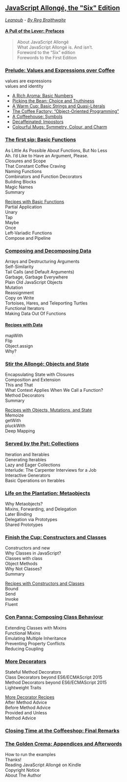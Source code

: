 ## [JavaScript Allongé, the "Six" Edition](https://github.com/raganwald/javascript-allonge-six) 
*[Leanpub](https://leanpub.com/javascriptallongesix/read#leanpub-auto-about-javascript-allong) - [By Reg Braithwaite](https://github.com/raganwald)*
#### [A Pull of the Lever: Prefaces](markdown/book_1_preface.md)   
>About JavaScript Allongé   
>What JavaScript Allongé is. And isn’t.   
> Foreword to the “Six” edition   
> Forewords to the First Edition   
### [Prelude: Values and Expressions over Coffee](markdown/book_2_prelude.md)   
   values are expressions   
   values and identity   
* [A Rich Aroma: Basic Numbers](markdown/sub_0_numbers.md)   
* [Picking the Bean: Choice and Truthiness](markdown/sub_1_choice.md)  
* [A Warm Cup: Basic Strings and Quasi-Literals](markdown/sub_2_strings.md)  
 * [The Coffee Factory: “Object-Oriented Programming”](markdown/sub_3_oop.md)  
 * [A Coffeehouse: Symbols](markdown/sub_4_symbols.md)  
 * [Decaffeinated: Impostors](markdown/sub_5_impostors.md)  
 * [Colourful Mugs: Symmetry, Colour, and Charm](markdown/sub_6_colours.md) 
### [The first sip: Basic Functions](markdown/main_0_functions.md)   
As Little As Possible About Functions, But No Less   
Ah. I’d Like to Have an Argument, Please.   
Closures and Scope   
That Constant Coffee Craving   
Naming Functions   
Combinators and Function Decorators   
Building Blocks   
Magic Names   
Summary   

[Recipes with Basic Functions](markdown/main_0r_functions.md)   
Partial Application   
Unary   
Tap   
Maybe   
Once   
Left-Variadic Functions   
Compose and Pipeline   
### [Composing and Decomposing Data](markdown/main_1_Composing.md)   
Arrays and Destructuring Arguments   
Self-Similarity   
Tail Calls (and Default Arguments)   
Garbage, Garbage Everywhere   
Plain Old JavaScript Objects   
Mutation   
Reassignment   
Copy on Write   
Tortoises, Hares, and Teleporting Turtles   
Functional Iterators   
Making Data Out Of Functions   

#### [Recipes with Data](markdown/main_1r_Composing.md)   
mapWith   
Flip   
Object.assign   
Why?   
### [Stir the Allongé: Objects and State](markdown/main_2_objects.md)   
Encapsulating State with Closures   
Composition and Extension   
This and That   
What Context Applies When We Call a Function?   
Method Decorators   
Summary   

[Recipes with Objects, Mutations, and State](markdown/main_2r_objects.md)   
Memoize   
getWith   
pluckWith   
Deep Mapping   
### [Served by the Pot: Collections](markdown/main_3_collections.md)   
Iteration and Iterables   
Generating Iterables   
Lazy and Eager Collections   
Interlude: The Carpenter Interviews for a Job   
Interactive Generators   
Basic Operations on Iterables   
### [Life on the Plantation: Metaobjects](markdown/main_4_metaobjects.md)   
Why Metaobjects?   
Mixins, Forwarding, and Delegation      
Later Binding    
Delegation via Prototypes   
Shared Prototypes   
### [Finish the Cup: Constructors and Classes](markdown/main_5_constructors.md)   
Constructors and new   
Why Classes in JavaScript?   
Classes with class   
Object Methods   
Why Not Classes?   
Summary   

[Recipes with Constructors and Classes](markdown/main_5r_constructors.md)   
Bound   
Send   
Invoke   
Fluent   
### [Con Panna: Composing Class Behaviour](markdown/main_6_classes.md)   
Extending Classes with Mixins   
Functional Mixins   
Emulating Multiple Inheritance   
Preventing Property Conflicts   
Reducing Coupling   
### [More Decorators](markdown/main_7_dedorators.md)   
Stateful Method Decorators   
Class Decorators beyond ES6/ECMAScript 2015   
Method Decorators beyond ES6/ECMAScript 2015   
Lightweight Traits   

[More Decorator Recipes](markdown/main_7r_dedorators.md)   
After Method Advice   
Before Method Advice   
Provided and Unless   
Method Advice   
### [Closing Time at the Coffeeshop: Final Remarks](markdown/book_3_closing-time.md)   
### [The Golden Crema: Appendices and Afterwords](markdown/book_4_appendices.md)   
How to run the examples   
Thanks!   
Reading JavaScript Allongé on Kindle   
Copyright Notice   
About The Author   

